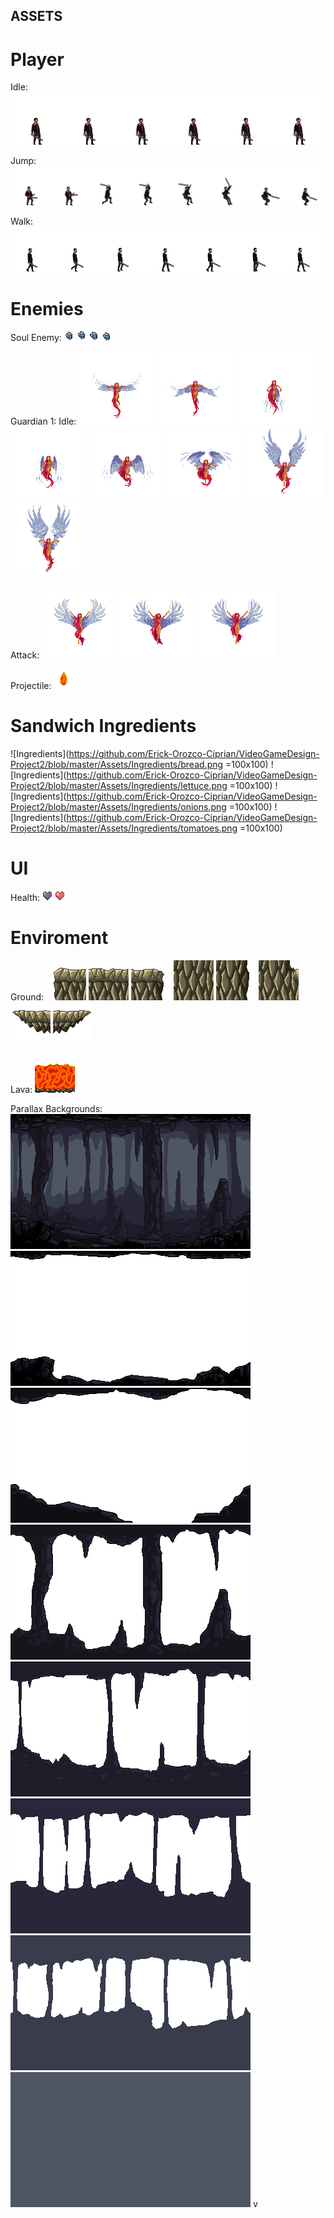 ## ASSETS

# Player
Idle: 
![Idle Animation](https://github.com/Erick-Orozco-Ciprian/VideoGameDesign-Project2/blob/master/Assets/Player/Idle.png)

Jump:
![Jump Animation](https://github.com/Erick-Orozco-Ciprian/VideoGameDesign-Project2/blob/master/Assets/Player/Jump.png)

Walk:
![Jump Animation](https://github.com/Erick-Orozco-Ciprian/VideoGameDesign-Project2/blob/master/Assets/Player/Walk.png)

# Enemies
Soul Enemy: 
![Idle Animation](Assets/Enemies/SoulEnemy/Animations/skull_v2_1.png)
![Idle Animation](Assets/Enemies/SoulEnemy/Animations/skull_v2_2.png)
![Idle Animation](Assets/Enemies/SoulEnemy/Animations/skull_v2_3.png)
![Idle Animation](Assets/Enemies/SoulEnemy/Animations/skull_v2_4.png)

Guardian 1:
Idle:
![Idle Animation](Assets/Enemies/Boss1/Animations/idle/angel1.png)
![Idle Animation](Assets/Enemies/Boss1/Animations/idle/angel2.png)
![Idle Animation](Assets/Enemies/Boss1/Animations/idle/angel3.png)
![Idle Animation](Assets/Enemies/Boss1/Animations/idle/angel4.png)
![Idle Animation](Assets/Enemies/Boss1/Animations/idle/angel5.png)
![Idle Animation](Assets/Enemies/Boss1/Animations/idle/angel6.png)
![Idle Animation](Assets/Enemies/Boss1/Animations/idle/angel7.png)
![Idle Animation](Assets/Enemies/Boss1/Animations/idle/angel8.png)

Attack:
![Attack Animation](Assets/Enemies/Boss1/Animations/attack/angel-attack-1.png)
![Attack Animation](Assets/Enemies/Boss1/Animations/attack/angel-attack-2.png)
![Attack Animation](Assets/Enemies/Boss1/Animations/attack/angel-attack-3.png)

Projectile:
![Projectile](Assets/BackGround/Details/lava_drop1_5.png)

# Sandwich Ingredients
![Ingredients](https://github.com/Erick-Orozco-Ciprian/VideoGameDesign-Project2/blob/master/Assets/Ingredients/bread.png =100x100)
![Ingredients](https://github.com/Erick-Orozco-Ciprian/VideoGameDesign-Project2/blob/master/Assets/Ingredients/lettuce.png =100x100)
![Ingredients](https://github.com/Erick-Orozco-Ciprian/VideoGameDesign-Project2/blob/master/Assets/Ingredients/onions.png =100x100)
![Ingredients](https://github.com/Erick-Orozco-Ciprian/VideoGameDesign-Project2/blob/master/Assets/Ingredients/tomatoes.png =100x100)

# UI
Health: 
![Health](Assets/UI/Health/16px.png)
![Health](Assets/UI/Health/Red16px1.png)

# Enviroment
Ground:
![Tile](https://github.com/Erick-Orozco-Ciprian/VideoGameDesign-Project2/blob/master/Assets/BackGround/Tiles_rock/tile1.png)
![Tile](https://github.com/Erick-Orozco-Ciprian/VideoGameDesign-Project2/blob/master/Assets/BackGround/Tiles_rock/tile2.png)
![Tile](https://github.com/Erick-Orozco-Ciprian/VideoGameDesign-Project2/blob/master/Assets/BackGround/Tiles_rock/tile3.png)
![Tile](https://github.com/Erick-Orozco-Ciprian/VideoGameDesign-Project2/blob/master/Assets/BackGround/Tiles_rock/tile5.png)
![Tile](https://github.com/Erick-Orozco-Ciprian/VideoGameDesign-Project2/blob/master/Assets/BackGround/Tiles_rock/tile6.png)
![Tile](https://github.com/Erick-Orozco-Ciprian/VideoGameDesign-Project2/blob/master/Assets/BackGround/Tiles_rock/tile12.png)
![Tile](https://github.com/Erick-Orozco-Ciprian/VideoGameDesign-Project2/blob/master/Assets/BackGround/Tiles_rock/tile33.png)
![Tile](https://github.com/Erick-Orozco-Ciprian/VideoGameDesign-Project2/blob/master/Assets/BackGround/Tiles_rock/tile34.png)

Lava:
![Tile](https://github.com/Erick-Orozco-Ciprian/VideoGameDesign-Project2/blob/master/Assets/BackGround/Tiles_lava/lava_tile9.png)

Parallax Backgrounds:
![Tile](https://github.com/Erick-Orozco-Ciprian/VideoGameDesign-Project2/blob/master/Assets/BackGround/Background/Parallax_Backgrounds_Cave/0.png)
![Tile](https://github.com/Erick-Orozco-Ciprian/VideoGameDesign-Project2/blob/master/Assets/BackGround/Background/Parallax_Backgrounds_Cave/1.png)
![Tile](https://github.com/Erick-Orozco-Ciprian/VideoGameDesign-Project2/blob/master/Assets/BackGround/Background/Parallax_Backgrounds_Cave/2.png)
![Tile](https://github.com/Erick-Orozco-Ciprian/VideoGameDesign-Project2/blob/master/Assets/BackGround/Background/Parallax_Backgrounds_Cave/3.png)
![Tile](https://github.com/Erick-Orozco-Ciprian/VideoGameDesign-Project2/blob/master/Assets/BackGround/Background/Parallax_Backgrounds_Cave/4.png)
![Tile](https://github.com/Erick-Orozco-Ciprian/VideoGameDesign-Project2/blob/master/Assets/BackGround/Background/Parallax_Backgrounds_Cave/5.png)
![Tile](https://github.com/Erick-Orozco-Ciprian/VideoGameDesign-Project2/blob/master/Assets/BackGround/Background/Parallax_Backgrounds_Cave/6.png)
![Tile](https://github.com/Erick-Orozco-Ciprian/VideoGameDesign-Project2/blob/master/Assets/BackGround/Background/Parallax_Backgrounds_Cave/7.png)
v

